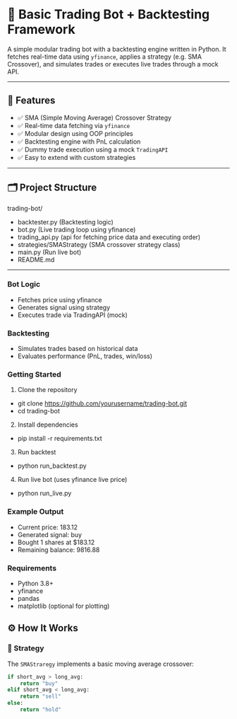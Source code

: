 # 🧠 Basic Trading Bot + Backtesting Framework

A simple modular trading bot with a backtesting engine written in Python. It fetches real-time data using `yfinance`, applies a strategy (e.g. SMA Crossover), and simulates trades or executes live trades through a mock API.

---

## 📌 Features

- ✅ SMA (Simple Moving Average) Crossover Strategy  
- ✅ Real-time data fetching via `yfinance`  
- ✅ Modular design using OOP principles  
- ✅ Backtesting engine with PnL calculation  
- ✅ Dummy trade execution using a mock `TradingAPI`  
- ✅ Easy to extend with custom strategies

---

## 🗂️ Project Structure

trading-bot/
- backtester.py (Backtesting logic)
- bot.py (Live trading loop using yfinance)
- trading_api.py (api for fetching price data and executing order)
- strategies/SMAStrategy (SMA crossover strategy class)
- main.py (Run live bot)
- README.md


---


### Bot Logic

- Fetches price using yfinance
- Generates signal using strategy
- Executes trade via TradingAPI (mock)

### Backtesting

- Simulates trades based on historical data
- Evaluates performance (PnL, trades, win/loss)

### Getting Started

1. Clone the repository
- git clone https://github.com/yourusername/trading-bot.git
- cd trading-bot

2. Install dependencies
- pip install -r requirements.txt

3. Run backtest
- python run_backtest.py

4. Run live bot (uses yfinance live price)
- python run_live.py

### Example Output

- Current price: 183.12
- Generated signal: buy
- Bought 1 shares at $183.12
- Remaining balance: 9816.88

### Requirements

- Python 3.8+
- yfinance
- pandas
- matplotlib (optional for plotting)

## ⚙️ How It Works

### 🔁 Strategy

The `SMAStraregy` implements a basic moving average crossover:

```python
if short_avg > long_avg:
    return "buy"
elif short_avg < long_avg:
    return "sell"
else:
    return "hold"
